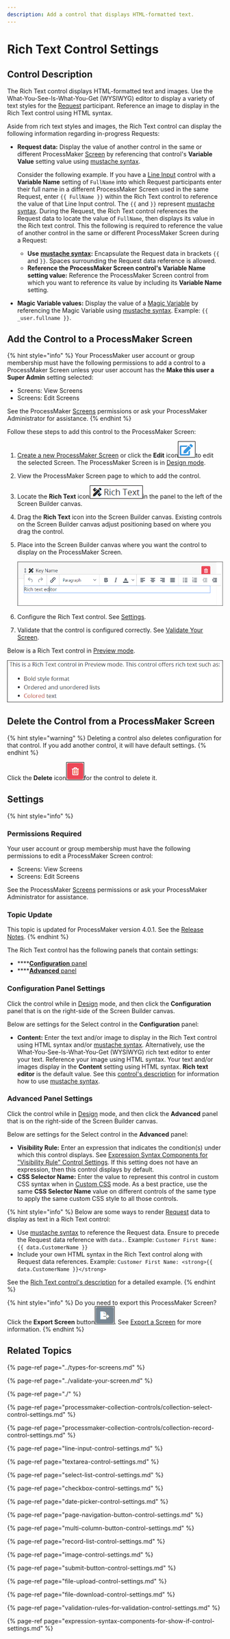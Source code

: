 ```yaml
---
description: Add a control that displays HTML-formatted text.
---
```


# Rich Text Control Settings

## Control Description

The Rich Text control displays HTML-formatted text and images. Use the What-You-See-Is-What-You-Get \(WYSIWYG\) editor to display a variety of text styles for the [Request](../../../../using-processmaker/requests/what-is-a-request.md) participant. Reference an image to display in the Rich Text control using HTML syntax.

Aside from rich text styles and images, the Rich Text control can display the following information regarding in-progress Requests:

* **Request data:** Display the value of another control in the same or different ProcessMaker [Screen](../../what-is-a-form.md) by referencing that control's **Variable Value** setting value using [mustache syntax](https://mustache.github.io/mustache.5.html).

  Consider the following example. If you have a [Line Input](line-input-control-settings.md) control with a **Variable Name** setting of `FullName` into which Request participants enter their full name in a different ProcessMaker Screen used in the same Request, enter `{{ FullName }}` within the Rich Text control to reference the value of that Line Input control. The `{{` and `}}` represent [mustache syntax](https://mustache.github.io/mustache.5.html). During the Request, the Rich Text control references the Request data to locate the value of `FullName`, then displays its value in the Rich text control. This the following is required to reference the value of another control in the same or different ProcessMaker Screen during a Request:

  * **Use** [**mustache syntax**](https://mustache.github.io/mustache.5.html)**:** Encapsulate the Request data in brackets `{{` and `}}`. Spaces surrounding the Request data reference is allowed.
  * **Reference the ProcessMaker Screen control's Variable Name setting value:** Reference the ProcessMaker Screen control from which you want to reference its value by including its **Variable Name** setting.

* **Magic Variable values:** Display the value of a [Magic Variable](../../../reference-global-variables-in-your-processmaker-assets.md) by referencing the Magic Variable using [mustache syntax](https://mustache.github.io/mustache.5.html). Example: `{{ _user.fullname }}`.

## Add the Control to a ProcessMaker Screen

{% hint style="info" %}
Your ProcessMaker user account or group membership must have the following permissions to add a control to a ProcessMaker Screen unless your user account has the **Make this user a Super Admin** setting selected:

* Screens: View Screens
* Screens: Edit Screens

See the ProcessMaker [Screens](../../../../processmaker-administration/permission-descriptions-for-users-and-groups.md#screens) permissions or ask your ProcessMaker Administrator for assistance.
{% endhint %}

Follow these steps to add this control to the ProcessMaker Screen:

1. [Create a new ProcessMaker Screen](../../manage-forms/create-a-new-form.md) or click the **Edit** icon![](../../../../.gitbook/assets/edit-icon.png)to edit the selected Screen. The ProcessMaker Screen is in [Design mode](../screens-builder-modes.md#editor-mode).
2. View the ProcessMaker Screen page to which to add the control.
3. Locate the **Rich Text** icon![](../../../../.gitbook/assets/rich-text-control-screens-builder-processes.png)in the panel to the left of the Screen Builder canvas.
4. Drag the **Rich Text** icon into the Screen Builder canvas. Existing controls on the Screen Builder canvas adjust positioning based on where you drag the control.
5. Place into the Screen Builder canvas where you want the control to display on the ProcessMaker Screen.  

   ![](../../../../.gitbook/assets/rich-text-control-placed-screens-builder-processes.png)

6. Configure the Rich Text control. See [Settings](rich-text-control-settings.md#settings).
7. Validate that the control is configured correctly. See [Validate Your Screen](../validate-your-screen.md#validate-a-processmaker-screen).

Below is a Rich Text control in [Preview mode](../screens-builder-modes.md#preview-mode).

![Rich Text control in Preview mode](../../../../.gitbook/assets/rich-text-control-preview-screens-builder-processes.png)

## Delete the Control from a ProcessMaker Screen

{% hint style="warning" %}
Deleting a control also deletes configuration for that control. If you add another control, it will have default settings.
{% endhint %}

Click the **Delete** icon![](../../../../.gitbook/assets/delete-screen-control-screens-builder-processes.png)for the control to delete it.

## Settings

{% hint style="info" %}
### Permissions Required

Your user account or group membership must have the following permissions to edit a ProcessMaker Screen control:

* Screens: View Screens
* Screens: Edit Screens

See the ProcessMaker [Screens](../../../../processmaker-administration/permission-descriptions-for-users-and-groups.md#screens) permissions or ask your ProcessMaker Administrator for assistance.

### Topic Update

This topic is updated for ProcessMaker version 4.0.1. See the [Release Notes](https://processmaker.gitbook.io/processmaker-release-notes/processmaker-4.0.x/processmaker-4.0.1-release-notes#screen-builder-1).
{% endhint %}

The Rich Text control has the following panels that contain settings:

* \*\*\*\*[**Configuration** panel](rich-text-control-settings.md#configuration-panel-settings)
* \*\*\*\*[**Advanced** panel](rich-text-control-settings.md#advanced-panel-settings)

### Configuration Panel Settings

Click the control while in [Design](../screens-builder-modes.md#design-mode) mode, and then click the **Configuration** panel that is on the right-side of the Screen Builder canvas.

Below are settings for the Select control in the **Configuration** panel:

* **Content:** Enter the text and/or image to display in the Rich Text control using HTML syntax and/or [mustache syntax](https://mustache.github.io/mustache.5.html). Alternatively, use the What-You-See-Is-What-You-Get \(WYSIWYG\) rich text editor to enter your text. Reference your image using HTML syntax. Your text and/or images display in the **Content** setting using HTML syntax. **Rich text editor** is the default value. See this [control's description](rich-text-control-settings.md#control-description) for information how to use [mustache syntax](https://mustache.github.io/mustache.5.html).

### Advanced Panel Settings

Click the control while in [Design](../screens-builder-modes.md#design-mode) mode, and then click the **Advanced** panel that is on the right-side of the Screen Builder canvas.

Below are settings for the Select control in the **Advanced** panel:

* **Visibility Rule:** Enter an expression that indicates the condition\(s\) under which this control displays. See [Expression Syntax Components for "Visibility Rule" Control Settings](expression-syntax-components-for-show-if-control-settings.md#expression-syntax-components-for-show-if-control-settings). If this setting does not have an expression, then this control displays by default.
* **CSS Selector Name:** Enter the value to represent this control in custom CSS syntax when in [Custom CSS](../add-custom-css-to-a-screen.md#add-custom-css-to-a-processmaker-screen) mode. As a best practice, use the same **CSS Selector Name** value on different controls of the same type to apply the same custom CSS style to all those controls.

{% hint style="info" %}
Below are some ways to render [Request](../../../../using-processmaker/requests/what-is-a-request.md) data to display as text in a Rich Text control:

* Use [mustache syntax](https://mustache.github.io/mustache.5.html) to reference the Request data. Ensure to precede the Request data reference with `data.`. Example: `Customer First Name: {{ data.CustomerName }}`
* Include your own HTML syntax in the Rich Text control along with Request data references. Example: `Customer First Name: <strong>{{ data.CustomerName }}</strong>`

See the [Rich Text control's description](rich-text-control-settings.md#control-description) for a detailed example.
{% endhint %}

{% hint style="info" %}
Do you need to export this ProcessMaker Screen? Click the **Export Screen** button![](../../../../.gitbook/assets/export-screen-button-screens-builder-processes.png). See [Export a Screen](../../manage-forms/export-a-screen.md#overview) for more information.
{% endhint %}

## Related Topics

{% page-ref page="../types-for-screens.md" %}

{% page-ref page="../validate-your-screen.md" %}

{% page-ref page="./" %}

{% page-ref page="processmaker-collection-controls/collection-select-control-settings.md" %}

{% page-ref page="processmaker-collection-controls/collection-record-control-settings.md" %}

{% page-ref page="line-input-control-settings.md" %}

{% page-ref page="textarea-control-settings.md" %}

{% page-ref page="select-list-control-settings.md" %}

{% page-ref page="checkbox-control-settings.md" %}

{% page-ref page="date-picker-control-settings.md" %}

{% page-ref page="page-navigation-button-control-settings.md" %}

{% page-ref page="multi-column-button-control-settings.md" %}

{% page-ref page="record-list-control-settings.md" %}

{% page-ref page="image-control-settings.md" %}

{% page-ref page="submit-button-control-settings.md" %}

{% page-ref page="file-upload-control-settings.md" %}

{% page-ref page="file-download-control-settings.md" %}

{% page-ref page="validation-rules-for-validation-control-settings.md" %}

{% page-ref page="expression-syntax-components-for-show-if-control-settings.md" %}

